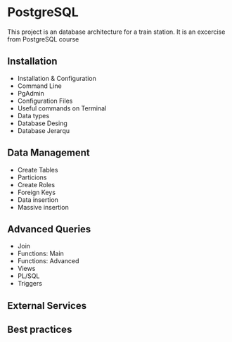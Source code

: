 # PostgreSQL

This project is an database architecture for a train station. It is an excercise from PostgreSQL course

## Installation
- Installation & Configuration
- Command Line
- PgAdmin
- Configuration Files
- Useful commands on Terminal
- Data types
- Database Desing
- Database Jerarqu

## Data Management
- Create Tables
- Particions
- Create Roles
- Foreign Keys
- Data insertion
- Massive insertion


## Advanced Queries
- Join
- Functions: Main
- Functions: Advanced
- Views
- PL/SQL
- Triggers

## External Services

## Best practices